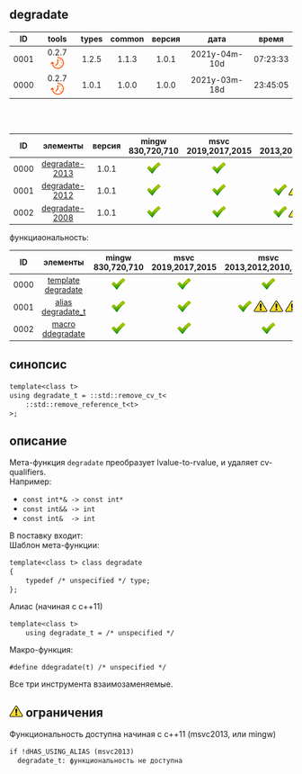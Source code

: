 ﻿
[P]: ../../../icons/progress.png
[V]: ../../../icons/success.png
[X]: ../../../icons/failed.png
[D]: ../../../icons/danger.png
[E]: ../../../icons/empty.png
[N]: ../../../icons/na.png

degradate
---

| **ID** | tools           | types | common | версия |     дата      |   время   |  
|:------:|:---------------:|:-----:|:------:|:------:|:-------------:|:---------:|  
|  0001  | 0.2.7 [![P]][M] | 1.2.5 | 1.1.3  | 1.0.1  | 2021y-04m-10d | 07:23:33  |  
|  0000  | 0.2.7 [![P]][M] | 1.0.1 | 1.0.0  | 1.0.0  | 2021y-03m-18d | 23:45:05  |  

<br/>
<br/>

| **ID** | элементы            | версия | mingw 830,720,710 | msvc 2019,2017,2015 | msvc 2013,2012,2010,2008                |  
|:------:|:-------------------:|:------:|:-----------------:|:-------------------:|:---------------------------------------:|  
|  0000  | [degradate-2013][M] | 1.0.1  |   [![V]][MINGW]   |   [![V]][VS-NEW]    |             [![V]][VS-OLD]              |  
|  0001  | [degradate-2012][M] | 1.0.1  |   [![V]][MINGW]   |   [![V]][VS-NEW]    | [![V]][M] [![D]][0] [![D]][0] [![D]][0] |  
|  0002  | [degradate-2008][M] | 1.0.1  |   [![V]][MINGW]   |   [![V]][VS-NEW]    | [![V]][M] [![D]][0] [![D]][0] [![D]][0] |  

функциаональность:  

| **ID** | элементы                | mingw 830,720,710 | msvc 2019,2017,2015 | msvc 2013,2012,2010,2008                |  
|:------:|:-----------------------:|:-----------------:|:-------------------:|:---------------------------------------:|  
|  0000  | [template degradate][M] |   [![V]][MINGW]   |   [![V]][VS-NEW]    |             [![V]][VS-OLD]              |  
|  0001  | [alias degradate_t][M]  |   [![V]][MINGW]   |   [![V]][VS-NEW]    | [![V]][M] [![D]][0] [![D]][0] [![D]][0] |  
|  0002  | [macro ddegradate][M]   |   [![V]][MINGW]   |   [![V]][VS-NEW]    |             [![V]][VS-OLD]              |  

[M]:       #degradate     "разлагает тип: lvalue-to-rvalue"  
[MINGW]:   #mingw-new     "поддержка компиляторов mingw"  
[VS-NEW]:  #msvc-new      "поддержка новых компиляторов msvc"  
[VS-OLD]:  #msvc-old      "поддержка старых компиляторов msvc"  
[0]:       #-ограничения  "требуется поддержка template using alias"  

cинопсис
--------

```
template<class t> 
using degradate_t = ::std::remove_cv_t<
    ::std::remove_reference_t<t> 
>;
```

описание
--------
Мета-функция `degradate` преобразует lvalue-to-rvalue, и удаляет cv-qualifiers.  
Например:  
 - `const int*& -> const int*`  
 - `const int&& -> int`  
 - `const int&  -> int`  

В поставку входит:  
Шаблон мета-функции:  
```
template<class t> class degradate
{
    typedef /* unspecified */ type;
};
```
Алиас (начиная с с++11)  
```
template<class t> 
    using degradate_t = /* unspecified */
```
Макро-функция:  

```
#define ddegradate(t) /* unspecified */
```
Все три инструмента взаимозаменяемые.  


[![D]][M] ограничения
---------------------
Функциональность доступна начиная с с++11 (msvc2013, или mingw)
```
if !dHAS_USING_ALIAS (msvc2013)
  degradate_t: функциональность не доступна
```





